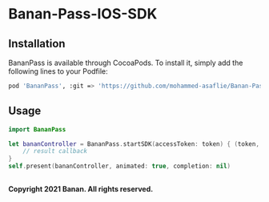 # Banan-Pass-IOS-SDK

## Installation

BananPass is available through CocoaPods. To install it, simply add the following lines to your Podfile:


```bash
pod 'BananPass', :git => 'https://github.com/mohammed-asaflie/Banan-Pass-IOS-SDK.git'
```

## Usage

```swift
import BananPass

let bananController = BananPass.startSDK(accessToken: token) { (token, error) in
    // result callback
}
self.present(bananController, animated: true, completion: nil)
```

##
#### Copyright 2021 Banan. All rights reserved.
